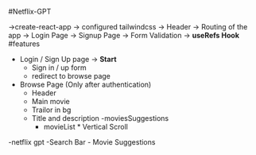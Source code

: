 #Netflix-GPT

->create-react-app
-> configured tailwindcss
-> Header
-> Routing of the app
-> Login Page
-> Signup Page
-> Form Validation
-> **useRefs Hook**
#features
- Login / Sign Up page ->  **Start**
    - Sign in / up form
    - redirect to browse page
- Browse Page (Only after authentication)
    - Header
    - Main movie
     - Trailor in bg
     -  Title and description
     -moviesSuggestions
        - movieList * Vertical Scroll

-netflix gpt
    -Search Bar
    - Movie Suggestions
